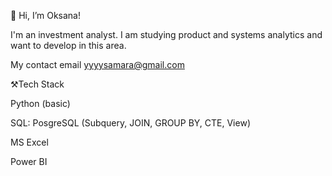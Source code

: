  👋 Hi, I’m Oksana!
 
I'm an investment analyst.
I am studying product and systems analytics and want to develop in this area.

My contact email yyyysamara@gmail.com

⚒️Tech Stack

Python (basic)

SQL: PosgreSQL (Subquery, JOIN, GROUP BY, CTE, View)

MS Excel

Power BI

